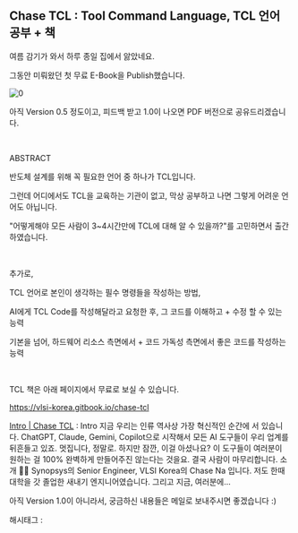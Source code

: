 ## Chase TCL : Tool Command Language, TCL 언어 공부 + 책

여름 감기가 와서 하루 종일 집에서 앓았네요.

그동안 미뤄왔던 첫 무료 E-Book을 Publish했습니다.

![0](/asset/img/223511825212/0.png)

아직 Version 0.5 정도이고, 피드백 받고 1.0이 나오면 PDF 버전으로 공유드리겠습니다.

​

ABSTRACT

반도체 설계를 위해 꼭 필요한 언어 중 하나가 TCL입니다.

그런데 어디에서도 TCL을 교육하는 기관이 없고, 막상 공부하고 나면 그렇게 어려운 언어도 아닙니다.

"어떻게해야 모든 사람이 3~4시간만에 TCL에 대해 알 수 있을까?"를 고민하면서 출간하였습니다.

​

추가로,

TCL 언어로 본인이 생각하는 필수 명령들을 작성하는 방법,

AI에게 TCL Code를 작성해달라고 요청한 후, 그 코드를 이해하고 + 수정 할 수 있는 능력

기본을 넘어, 하드웨어 리소스 측면에서 + 코드 가독성 측면에서 좋은 코드를 작성하는 능력

​

TCL 책은 아래 페이지에서 무료로 보실 수 있습니다.

https://vlsi-korea.gitbook.io/chase-tcl

[Intro | Chase TCL](https://vlsi-korea.gitbook.io/chase-tcl) : Intro 지금 우리는 인류 역사상 가장 혁신적인 순간에 서 있습니다. ChatGPT, Claude, Gemini, Copilot으로 시작해서 모든 AI 도구들이 우리 업계를 뒤흔들고 있죠. 멋집니다, 정말로. 하지만 잠깐, 이걸 아셨나요? 이 도구들이 여러분이 원하는 걸 100% 완벽하게 만들어주진 않는다는 것을요. 결국 사람이 마무리합니다. 소개 🧑‍💻 Synopsys의 Senior Engineer, VLSI Korea의 Chase Na 입니다. 저도 한때 대학을 갓 졸업한 새내기 엔지니어였습니다. 그리고 지금, 여러분에...

아직 Version 1.0이 아니라서, 궁금하신 내용들은 메일로 보내주시면 좋겠습니다 :)

 해시태그 : 